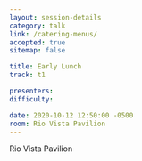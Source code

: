 ```yaml
---
layout: session-details
category: talk
link: /catering-menus/
accepted: true
sitemap: false

title: Early Lunch
track: t1

presenters:
difficulty:

date: 2020-10-12 12:50:00 -0500
room: Rio Vista Pavilion
---
```

Rio Vista Pavilion
